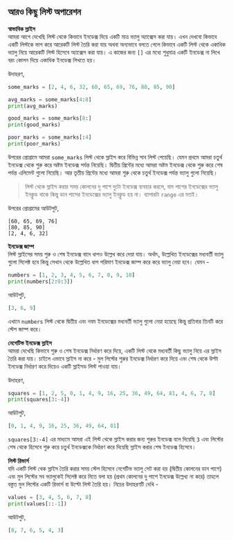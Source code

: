## আরও কিছু লিস্ট অপারেশন  

**স্বাভাবিক স্লাইস**  
আমরা আগে দেখেছি লিস্ট থেকে কিভাবে ইনডেক্স দিয়ে একটি মাত্র ভ্যালু অ্যাক্সেস করা যায়। এখন দেখবো কিভাবে একটি লিস্টকে ভাগ করে আরেকটি লিস্ট তৈরি করা যায় অথবা অন্যভাবে বলতে গেলে কিভাবে একটি লিস্ট থেকে একাধিক ভ্যালু নিয়ে আরেকটি লিস্ট হিসেবে অ্যাক্সেস করা যায়। এ কাজের জন্য `[]` এর মধ্যে শুধুমাত্র একটি ইনডেক্স না লিখে বরং কোলন দিয়ে একাধিক ইনডেক্স লিখতে হয়। 

উদাহরণ,  

```python
some_marks = [2, 4, 6, 32, 60, 65, 69, 76, 80, 85, 90]

avg_marks = some_marks[4:8]
print(avg_marks)

good_marks = some_marks[8:]
print(good_marks)

poor_marks = some_marks[:4]
print(poor_marks)
```   

উপরের প্রোগ্রামে আমরা `some_marks` লিস্ট থেকে স্লাইস করে বিভিন্ন সাব লিস্ট পেয়েছি। যেমন প্রথমে আমরা চতুর্থ ইনডেক্স থেকে শুরু করে অষ্টম ইনডেক্স পর্যন্ত নিয়েছি। দ্বিতীয় প্রিন্টের মধ্যে আমরা অষ্টম ইনডেক্স থেকে শুরু করে শেষ পর্যন্ত এলিমেন্ট গুলো নিয়েছি। আর তৃতীয় প্রিন্টের মধ্যে আমরা শুরু থেকে চতুর্থ ইনডেক্স পর্যন্ত ভ্যালু গুলো নিয়েছি। 

> লিস্ট থেকে স্লাইস করার সময় কোলনের দু পাশে দুটো ইনডেক্স ব্যবহার করলে, বাম পাশের ইনডেক্সের ভ্যালু ইনক্লুড থাকে কিন্তু ডান পাসের ইনডেক্সের ভ্যালু ইনক্লুড হয় না। ব্যাপারটা `range` এর মতই। 

উপরের প্রোগ্রামের আউটপুট,  

```
[60, 65, 69, 76]
[80, 85, 90]
[2, 4, 6, 32]
```   

**ইনডেক্স জাম্প**  
লিস্ট স্লাইসের সময় শুরু ও শেষ ইনডেক্স বাদে ধাপও উল্লেখ করে দেয়া যায়। অর্থাৎ, উল্লেখিত ইনডেক্সের মধ্যবর্তী ভ্যালু গুলো সিলেক্ট হবে কিন্তু সেখান থেকে উল্লেখিত ধাপ পরিমাণ ইনডেক্স জাম্প করে করে ভ্যালু নেয়া হবে। যেমন -  

```python
numbers = [1, 2, 3, 4, 5, 6, 7, 8, 9, 10]
print(numbers[2:9:3])
```   

আউটপুট, 

```python
[3, 6, 9]
```  

এখানে `numbers` লিস্ট থেকে দ্বিতীয় এবং নবম ইনডেক্সের মধ্যবর্তী ভ্যালু গুলো নেয়া হয়েছে কিন্তু প্রতিবার তিনটি করে স্টেপ জাম্প করে। 

**নেগেটিভ ইনডেক্স স্লাইস**  
আমরা দেখেছি কিভাবে শুরু ও শেষ ইনডেক্স নির্ধারণ করে দিয়ে, একটি লিস্ট থেকে মধ্যবর্তী কিছু ভ্যালু নিয়ে এর স্লাইস তৈরি করা যায়। চাইলে এভাবে স্লাইস না করে - মুল লিস্টের শুরুর ইনডেক্স নির্ধারণ করে দিয়ে এবং শেষ থেকে উল্টা ইনডেক্স নির্ধারণ করে দিয়েও একটি স্লাইসড লিস্ট পাওয়া যায়। 

উদাহরণ,  

```python
squares = [1, 2, 5, 0, 1, 4, 9, 16, 25, 36, 49, 64, 81, 4, 6, 7, 8]
print(squares[3:-4])
```   

আউটপুট,  

```python
[0, 1, 4, 9, 16, 25, 36, 49, 64, 81]
```   

`squares[3:-4]` এর মাধ্যমে আমরা এই লিস্ট থেকে স্লাইস করার জন্য শুরুর ইনডেক্স বলে দিয়েছি `3` এবং লিস্টের শেষ থেকে হিসেবে শুরু করে চতুর্থ ইনডেক্সকে নির্ধারণ করে দিয়েছি স্লাইস করার শেষ ইনডেক্স হিসেবে।   

**লিস্ট রিভার্স**  
যদি একটি লিস্ট থেক স্লাইস তৈরি করার সময় স্টেপ হিসেবে নেগেটিভ ভ্যালু সেট করা হয় (দ্বিতীয় কোলনের ডান পাশে) এবং মুল লিস্টের সব ভ্যালুকেই সিলেক্ট করে নিতে বলা হয় (প্রথম কোলনের দু পাশে ইনডেক্স উল্লেখ্য না করে) তাহলে বস্তুত মুল লিস্টের একটি রিভার্স বা উল্টো লিস্ট তৈরি হয়। নিচের উদাহরণটি দেখি -  

```python
values = [3, 4, 5, 6, 7, 8]
print(values[::-1])
```  

আউটপুট,  

```python
[8, 7, 6, 5, 4, 3]
```  


